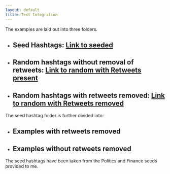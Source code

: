 ```yaml
---
layout: default
title: Text Integration 
---
```


The examples are laid out into three folders. 
* ## Seed Hashtags: <a href="seeded">Link to seeded</a>
* ## Random hashtags without removal of retweets: <a href="withRT">Link to random with Retweets present</a>
* ## Random hashtags with retweets removed: <a href="withoutRT">Link to random with Retweets removed</a>

The seed hashtag folder is further divided into:
* ## Examples with retweets removed 
* ## Examples without retweets removed

The seed hashtags have been taken from the Politics and Finance seeds provided to me. 